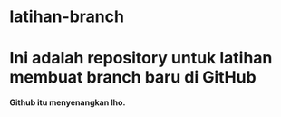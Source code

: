 # latihan-branch

# Ini adalah repository untuk latihan membuat branch baru di GitHub
**Github itu menyenangkan lho.**
